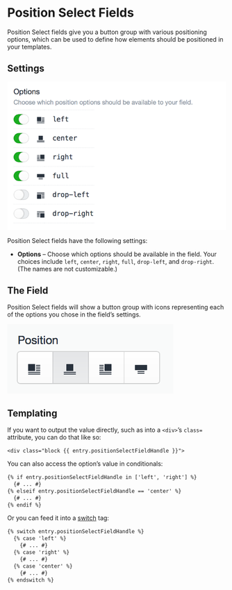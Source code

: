 # Position Select Fields

Position Select fields give you a button group with various positioning options, which can be used to define how elements should be positioned in your templates.

## Settings

![position-select-settings.2x](./images/field-types/position-select/position-select-settings.2x.png)

Position Select fields have the following settings:

- **Options** – Choose which options should be available in the field. Your choices include `left`, `center`, `right`, `full`, `drop-left`, and `drop-right`. (The names are not customizable.)

## The Field

Position Select fields will show a button group with icons representing each of the options you chose in the field’s settings.

![position-select-input.2x](./images/field-types/position-select/position-select-input.2x.png)

## Templating

If you want to output the value directly, such as into a `<div>`’s `class=` attribute, you can do that like so:

```twig
<div class="block {{ entry.positionSelectFieldHandle }}">
```

You can also access the option’s value in conditionals:

```twig
{% if entry.positionSelectFieldHandle in ['left', 'right'] %}
  {# ... #}
{% elseif entry.positionSelectFieldHandle == 'center' %}
  {# ... #}
{% endif %}
```

Or you can feed it into a [switch](templating/switch.md) tag:

```twig
{% switch entry.positionSelectFieldHandle %}
  {% case 'left' %}
    {# ... #}
  {% case 'right' %}
    {# ... #}
  {% case 'center' %}
    {# ... #}
{% endswitch %}
```
